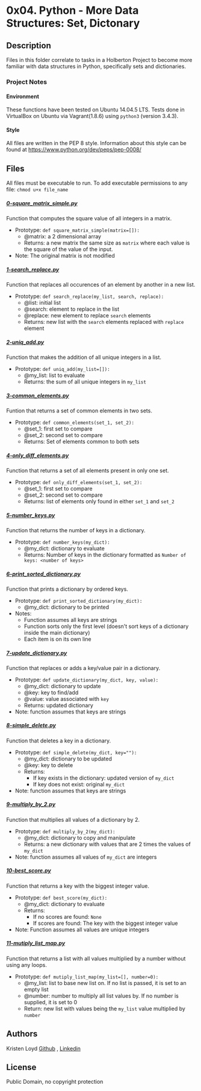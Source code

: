 # 0x04. Python - More Data Structures: Set, Dictonary

## Description
Files in this folder correlate to tasks in a Holberton Project to become more familiar with data structures in Python, specifically sets and dictionaries.

### Project Notes
#### Environment
These functions have been tested on Ubuntu 14.04.5 LTS.
Tests done in VirtualBox on Ubuntu via Vagrant(1.8.6) using `python3` (version 3.4.3).

#### Style
All files are written in the PEP 8 style.
Information about this style can be found at https://www.python.org/dev/peps/pep-0008/

## Files
All files must be executable to run. To add executable permissions to any file: `chmod u+x file_name`

##### [0-square_matrix_simple.py](0-square_matrix_simple.py)
Function that computes the square value of all integers in a matrix.
* Prototype: `def square_matrix_simple(matrix=[]):`
  * @matrix: a 2 dimensional array
  * Returns: a new matrix the same size as `matrix` where each value is the square of the value of the input.
* Note: The original matrix is not modified

##### [1-search_replace.py](1-search_replace.py)
Function that replaces all occurences of an element by another in a new list.
* Prototype: `def search_replace(my_list, search, replace):`
  * @list: initial list
  * @search: element to replace in the list
  * @replace: new element to replace `search` elements
  * Returns: new list with the `search` elements replaced with `replace` element

##### [2-uniq_add.py](2-uniq_add.py)
Function that makes the addition of all unique integers in a list.
* Prototype: `def uniq_add(my_list=[]):`
  * @my_list: list to evaluate
  * Returns: the sum of all unique integers in `my_list`

##### [3-common_elements.py](3-common_elements.py)
Funtion that returns a set of common elements in two sets.
* Prototype: `def common_elements(set_1, set_2):`
  * @set_1: first set to compare
  * @set_2: second set to compare
  * Returns: Set of elements common to both sets

##### [4-only_diff_elements.py](4-only_diff_elements.py)
Function that returns a set of all elements present in only one set.
* Prototype: `def only_diff_elements(set_1, set_2):`
  * @set_1: first set to compare
  * @set_2: second set to compare
  * Returns: list of elements only found in either `set_1` and `set_2`

##### [5-number_keys.py](5-number_keys.py)
Function that returns the number of keys in a dictionary.
* Prototype: `def number_keys(my_dict):`
  * @my_dict: dictionary to evaluate
  * Returns: Number of keys in the dictionary formatted as `Number of keys: <number of keys>`

##### [6-print_sorted_dictionary.py](6-print_sorted_dictionary.py)
Function that prints a dictionary by ordered keys.
* Prototype: `def print_sorted_dictionary(my_dict):`
  * @my_dict: dictionary to be printed
* Notes: 
  * Function assumes all keys are strings
  * Function sorts only the first level (doesn't sort keys of a dictionary inside the main dictionary)
  * Each item is on its own line

##### [7-update_dictionary.py](7-update_dictionary.py)
Function that replaces or adds a key/value pair in a dictionary.
* Prototype: `def update_dictionary(my_dict, key, value):`
  * @my_dict: dictionary to update
  * @key: key to find/add
  * @value: value associated with `key`
  * Returns: updated dictionary
* Note: function assumes that keys are strings

##### [8-simple_delete.py](8-simple_delete.py)
Function that deletes a key in a dictionary.
* Prototype: `def simple_delete(my_dict, key=""):`
  * @my_dict: dictionary to be updated
  * @key: key to delete
  * Returns:
    * If key exists in the dictionary: updated version of `my_dict`
    * If key does not exist: original `my_dict`
* Note: function assumes that keys are strings

##### [9-multiply_by_2.py](9-multiply_by_2.py)
Function that multiplies all values of a dictionary by 2.
* Prototype: `def multiply_by_2(my_dict):`
  * @my_dict: dictionary to copy and manipulate
  * Returns: a new dictionary with values that are 2 times the values of `my_dict`
* Note: function assumes all values of `my_dict` are integers

##### [10-best_score.py](10-best_score.py)
Function that returns a key with the biggest integer value.
* Prototype: `def best_score(my_dict):`
  * @my_dict: dictionary to evaluate
  * Returns:
    * If no scores are found: `None`
    * If scores are found: The key with the biggest integer value
* Note: Function assumes all values are unique integers

##### [11-mutiply_list_map.py](11-mutiply_list_map.py)
Function that returns a list with all values multiplied by a number without using any loops.
* Prototype: `def mutiply_list_map(my_list=[], number=0):`
  * @my_list: list to base new list on. If no list is passed, it is set to an empty list
  * @number: number to multiply all list values by. If no number is supplied, it is set to 0
  * Return: new list with values being the `my_list` value multiplied by `number`


## Authors
Kristen Loyd        <a href='https://github.com/KRLoyd'>Github</a> ,  <a href='https://www.linkedin.com/in/kristen-loyd-34984a92/'>Linkedin</a>

## License
Public Domain, no copyright protection
